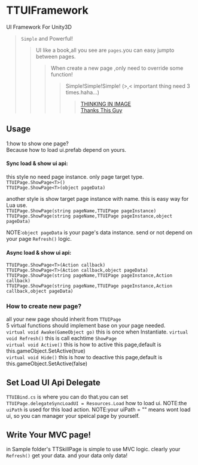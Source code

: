 # TTUIFramework
UI Framework For Unity3D
>`Simple` and Powerful!
>>UI like a book,all you see are `pages`.you can easy jumpto between pages.
>>>When create a new page ,only need to override some function!
>>>>Simple!Simple!Simple! (>,< important thing need 3 times.haha...)
>>>>>[THINKING IN IMAGE](https://www.processon.com/embed/55ee822fe4b0f2eb8914c311)  
>>>>>[Thanks This Guy](https://github.com/MrNerverDie/Unity-UI-Framework)

## Usage
1:how to show one page?  
Because how to load ui.prefab depend on yours.

#### Sync load & show ui api:  
this style no need page instance. only page target type.  
`TTUIPage.ShowPage<T>()`  
`TTUIPage.ShowPage<T>(object pageData)`  

another style is show target page instance with name. this is easy way for Lua use.  
`TTUIPage.ShowPage(string pageName,TTUIPage pageInstance)`  
`TTUIPage.ShowPage(string pageName,TTUIPage pageInstance,object pageData)`  

NOTE:`object pageData` is your page's data instance. send or not depend on your page `Refresh()` logic.  

#### Async load & show ui api:  
`TTUIPage.ShowPage<T>(Action callback)`  
`TTUIPage.ShowPage<T>(Action callback,object pageData)`  
`TTUIPage.ShowPage(string pageName,TTUIPage pageInstance,Action callback)`  
`TTUIPage.ShowPage(string pageName,TTUIPage pageInstance,Action callback,object pageData)`  

### How to create new page?  
all your new page should inherit from `TTUIPage`  
5 virtual functions should implement base on your page needed.  
`virtual void Awake(GameObject go)` this is once when Instantiate.
`virtual void Refresh()` this is call eachtime `ShowPage`  
`virtual void Active()` this is how to active this page,default is this.gameObject.SetActive(true)  
`virtual void Hide()` this is how to deactive this page,default is this.gameObject.SetActive(false)

## Set Load UI Api Delegate
`TTUIBind.cs` is where you can do that.you can set `TTUIPage.delegateSyncLoadUI = Resources.Load` how to load ui.
NOTE:the `uiPath` is used for this load action<string>.
NOTE:your uiPath = "" means wont load ui, so you can manager your speical page by yourself.

## Write Your MVC page!  
in Sample folder's TTSkillPage is simple to use MVC logic. clearly your `Refresh()` get your data. and your data only data! 
